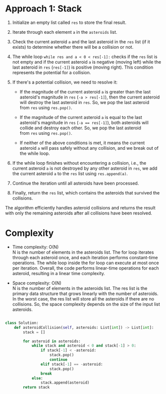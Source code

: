 
# Approach 1: Stack

1. Initialize an empty list called `res` to store the final result.
    
2. Iterate through each element `a` in the `asteroids` list.
    
3. Check the current asteroid `a` and the last asteroid in the `res` list (if it exists) to determine whether there will be a collision or not.
    
4. The while loop `while res and a < 0 < res[-1]:` checks if the `res` list is not empty and if the current asteroid `a` is negative (moving left) while the last asteroid in `res` (`res[-1]`) is positive (moving right). This condition represents the potential for a collision.
    
5. If there's a potential collision, we need to resolve it:
    
    - If the magnitude of the current asteroid `a` is greater than the last asteroid's magnitude in `res` (`-a > res[-1]`), then the current asteroid will destroy the last asteroid in `res`. So, we pop the last asteroid from `res` using `res.pop()`.
        
    - If the magnitude of the current asteroid `a` is equal to the last asteroid's magnitude in `res` (`-a == res[-1]`), both asteroids will collide and destroy each other. So, we pop the last asteroid from `res` using `res.pop()`.
        
    - If neither of the above conditions is met, it means the current asteroid `a` will pass safely without any collision, and we break out of the while loop.
        
6. If the while loop finishes without encountering a collision, i.e., the current asteroid `a` is not destroyed by any other asteroid in `res`, we add the current asteroid `a` to the `res` list using `res.append(a)`.
    
7. Continue the iteration until all asteroids have been processed.
    
8. Finally, return the `res` list, which contains the asteroids that survived the collisions.
    

The algorithm efficiently handles asteroid collisions and returns the result with only the remaining asteroids after all collisions have been resolved.

# Complexity

- Time complexity: O(N)  
    N is the number of elements in the asteroids list. The for loop iterates through each asteroid once, and each iteration performs constant-time operations. The while loop inside the for loop can execute at most once per iteration. Overall, the code performs linear-time operations for each asteroid, resulting in a linear time complexity.
    
- Space complexity: O(N)  
    N is the number of elements in the asteroids list. The res list is the primary data structure that grows linearly with the number of asteroids. In the worst case, the res list will store all the asteroids if there are no collisions. So, the space complexity depends on the size of the input list asteroids.

```python

class Solution:
    def asteroidCollision(self, asteroids: List[int]) -> List[int]:
        stack = []

        for asteroid in asteroids:
            while stack and asteroid < 0 and stack[-1] > 0:
                if stack[-1] < -asteroid:
                    stack.pop()
                    continue
                elif stack[-1] == -asteroid:
                    stack.pop()
                break
            else:
                stack.append(asteroid)
        return stack
                
            

            
        
```
